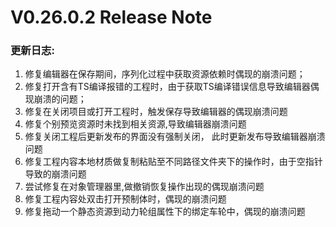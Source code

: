 # V0.26.0.2 Release Note

### 更新日志: 

1. 修复编辑器在保存期间，序列化过程中获取资源依赖时偶现的崩溃问题；
2. 修复打开含有TS编译报错的工程时，由于获取TS编译错误信息导致编辑器偶现崩溃的问题；
3. 修复在关闭项目或打开工程时，触发保存导致编辑器的偶现崩溃问题
4. 修复个别预览资源时未找到相关资源,导致编辑器崩溃问题
5. 修复关闭工程后更新发布的界面没有强制关闭， 此时更新发布导致编辑器崩溃问题
6. 修复工程内容本地材质做复制粘贴至不同路径文件夹下的操作时，由于空指针导致的崩溃问题
7. 尝试修复在对象管理器里,做撤销恢复操作出现的偶现崩溃问题
8. 修复工程内容处双击打开预制体时，偶现的崩溃问题
9. 修复拖动一个静态资源到动力轮组属性下的绑定车轮中，偶现的崩溃问题
